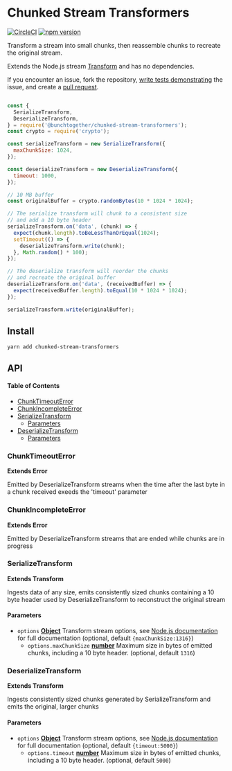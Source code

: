 # Chunked Stream Transformers

[![CircleCI](https://circleci.com/gh/bunchtogether/chunked-stream-transformers.svg?style=svg)](https://circleci.com/gh/bunchtogether/chunked-stream-transformers) [![npm version](https://badge.fury.io/js/chunked-stream-transformers.svg)](http://badge.fury.io/js/chunked-stream-transformers)

Transform a stream into small chunks, then reassemble chunks to recreate the original stream.

Extends the Node.js stream [Transform](https://nodejs.org/api/stream.html#stream_class_stream_transform) and has no dependencies.

If you encounter an issue, fork the repository, [write tests demonstrating](https://github.com/bunchtogether/chunked-stream-transformers/tree/master/tests) the issue, and create a [pull request](https://github.com/bunchtogether/chunked-stream-transformers).

```js

const {
  SerializeTransform,
  DeserializeTransform,
} = require('@bunchtogether/chunked-stream-transformers');
const crypto = require('crypto');

const serializeTransform = new SerializeTransform({
  maxChunkSize: 1024,
});

const deserializeTransform = new DeserializeTransform({
  timeout: 1000,
});

// 10 MB buffer
const originalBuffer = crypto.randomBytes(10 * 1024 * 1024);

// The serialize transform will chunk to a consistent size
// and add a 10 byte header
serializeTransform.on('data', (chunk) => {
  expect(chunk.length).toBeLessThanOrEqual(1024);
  setTimeout(() => {
    deserializeTransform.write(chunk);
  }, Math.random() * 100);
});

// The deserialize transform will reorder the chunks
// and recreate the original buffer
deserializeTransform.on('data', (receivedBuffer) => {
  expect(receivedBuffer.length).toEqual(10 * 1024 * 1024);
});

serializeTransform.write(originalBuffer);
```

## Install

`yarn add chunked-stream-transformers`

## API

<!-- Generated by documentation.js. Update this documentation by updating the source code. -->

#### Table of Contents

-   [ChunkTimeoutError](#chunktimeouterror)
-   [ChunkIncompleteError](#chunkincompleteerror)
-   [SerializeTransform](#serializetransform)
    -   [Parameters](#parameters)
-   [DeserializeTransform](#deserializetransform)
    -   [Parameters](#parameters-1)

### ChunkTimeoutError

**Extends Error**

Emitted by DeserializeTransform streams when the time after the last
byte in a chunk received exeeds the 'timeout' parameter

### ChunkIncompleteError

**Extends Error**

Emitted by DeserializeTransform streams that are ended while chunks are
in progress

### SerializeTransform

**Extends Transform**

Ingests data of any size, emits consistently sized chunks containing
a 10 byte header used by DeserializeTransform to reconstruct the original
stream

#### Parameters

-   `options` **[Object](https://developer.mozilla.org/docs/Web/JavaScript/Reference/Global_Objects/Object)** Transform stream options, see [Node.js documentation](https://nodejs.org/api/stream.html#stream_class_stream_transform) for full documentation (optional, default `{maxChunkSize:1316}`)
    -   `options.maxChunkSize` **[number](https://developer.mozilla.org/docs/Web/JavaScript/Reference/Global_Objects/Number)** Maximum size in bytes of emitted chunks, including a 10 byte header. (optional, default `1316`)

### DeserializeTransform

**Extends Transform**

Ingests consistently sized chunks generated by SerializeTransform
and emits the original, larger chunks

#### Parameters

-   `options` **[Object](https://developer.mozilla.org/docs/Web/JavaScript/Reference/Global_Objects/Object)** Transform stream options, see [Node.js documentation](https://nodejs.org/api/stream.html#stream_class_stream_transform) for full documentation (optional, default `{timeout:5000}`)
    -   `options.timeout` **[number](https://developer.mozilla.org/docs/Web/JavaScript/Reference/Global_Objects/Number)** Maximum size in bytes of emitted chunks, including a 10 byte header. (optional, default `5000`)
